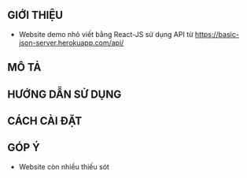 ## GIỚI THIỆU 
- Website demo nhỏ viết bằng React-JS sử dụng API từ https://basic-json-server.herokuapp.com/api/

## MÔ TẢ


## HƯỚNG DẪN SỬ DỤNG


## CÁCH CÀI ĐẶT


## GÓP Ý
- Website còn nhiều thiếu sót 